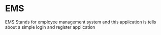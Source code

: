 # EMS
EMS Stands for employee management system and this application is tells about a simple login and register application
